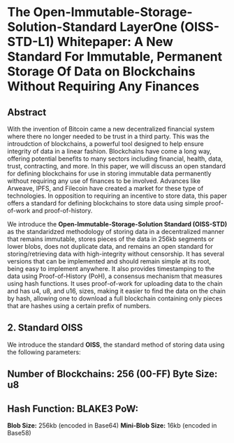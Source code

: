 # The Open-Immutable-Storage-Solution-Standard LayerOne (OISS-STD-L1) Whitepaper: A New Standard For Immutable, Permanent Storage Of Data on Blockchains Without Requiring Any Finances

## Abstract

With the invention of Bitcoin came a new decentralized financial system where there no longer needed to be trust in a third party. This was the introudction of blockchains, a powerful tool designed to help ensure integrity of data in a linear fashion. Blockchains have come a long way, offering potential benefits to many sectors including financial, health, data, trust, contracting, and more. In this paper, we will discuss an open standard for defining blockchains for use in storing immutable data permanently without requiring any use of finances to be involved. Advances like Arweave, IPFS, and Filecoin have created a market for these type of technologies. In opposition to requiring an incentive to store data, this paper offers a standard for defining blockchains to store data using simple proof-of-work and proof-of-history.

We introduce the **Open-Immutable-Storage-Solution Standard (OISS-STD)** as the standaridzed methodology of storing data in a decentralized manner that remains immutable, stores pieces of the data in 256kb segments or lower blobs, does not duplicate data, and remains an open standard for storing/retrieving data with high-integrity without censorship. It has several versions that can be implemented and should remain simple at its root, being easy to implement anywhere. It also provides timestamping to the data using Proof-of-History (PoH), a consensus mechanism that measures using hash functions. It uses proof-of-work for uploading data to the chain and has u4, u8, and u16, sizes, making it easier to find the data on the chain by hash, allowing one to download a full blockchain containing only pieces that are hashes using a certain prefix of numbers.

## 2. Standard OISS

We introduce the standard **OISS**, the standard method of storing data using the following parameters:

**Number of Blockchains:** 256 (00-FF)
**Byte Size:** u8
---
**Hash Function:** BLAKE3
**PoW:**
---
**Blob Size:** 256kb (encoded in Base64)
**Mini-Blob Size:** 16kb (encoded in Base58)
